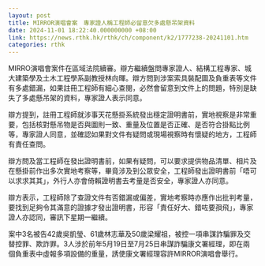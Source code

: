 ```yaml
---
layout: post
title: MIRROR演唱會案　專家證人稱工程師必留意欠多處懸吊架資料
date: 2024-11-01 18:22:40.000000000 +08:00
link: https://news.rthk.hk/rthk/ch/component/k2/1777238-20241101.htm
categories: rthk
---
```


MIRRO演唱會案件在區域法院續審。辯方繼續盤問專家證人、結構工程專家、城大建築學及土木工程學系副教授林向暉。辯方問到涉案索具裝配圖及負重表等文件有多處錯漏，如果註冊工程師有細心查閱，必然會留意到文件上的問題，特別是缺失了多處懸吊架的資料，專家證人表示同意。

辯方提到，註冊工程師就涉事天花懸掛系統發出穩定證明書前，實地視察是非常重要，包括核對懸吊物是否與圖則一致、重量及位置是否正確、是否符合掛點比例等，專家證人同意，並確認如果對文件有疑問或現場視察時有懷疑的地方，工程師有責任查問。

辯方問及當工程師在發出證明書前，如果有疑問，可以要求提供物品清單、相片及在懸掛前作出多次實地考察等，畢竟涉及到公眾安全，工程師發出證明書前「唔可以求求其其」，外行人亦會倚賴證明書去考量是否安全，專家證人亦同意。

辯方表示，工程師除了查證文件有否錯漏或偏差，實地考察時亦應作出批判考量，要找到足夠令其滿意的證據才發出證明書，形容「責任好大、錯咗要孭飛」，專家證人亦認同，審訊下星期一繼續。

案中3名被告42歲吳凱瑩、61歲林志華及50歲梁耀祖，被控一項串謀詐騙罪及交替控罪、欺詐罪。3人涉於前年5月19日至7月25日串謀詐騙康文署經理，即在兩個負重表中虛報多項設備的重量，誘使康文署經理容許MIRROR演唱會舉行。
